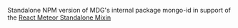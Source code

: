 Standalone NPM version of MDG's internal package mongo-id in support of the [React Meteor Standalone Mixin](https://www.npmjs.com/package/meteor-standalone-react-mixin)